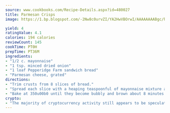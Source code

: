 ```yaml
---
source: www.cookbooks.com/Recipe-Details.aspx?id=480027
title: Parmesan Crisps
image: https://1.bp.blogspot.com/-2Nw8c0urvZI/YA2HwVBOrwI/AAAAAAAABgc/hcoCuYbLRGghREWYfHLERS8jzKEXzVPXwCLcBGAsYHQ/s154/14.png

yield: 4
ratingValue: 4.1
calories: 194 calories
reviewCount: 145
cookTime: PT0H
prepTime: PT36M
ingredients:
- "1/2 c. mayonnaise"
- "1 tsp. minced dried onion"
- "1 loaf Pepperidge Farm sandwich bread"
- "Parmesan cheese, grated"
directions:
- "Trim crusts from 8 slices of bread."
- "Spread each slice with a heaping teaspoonful of mayonnaise mixture and cut into 3 fingers. Place on cookie sheet and sprinkle liberally with grated Parmesan cheese."
- "Bake at 350u00b0 until they become bubbly and brown about 8 minutes."
crypto:
- "The majority of cryptocurrency activity still appears to be speculative."
---
```

